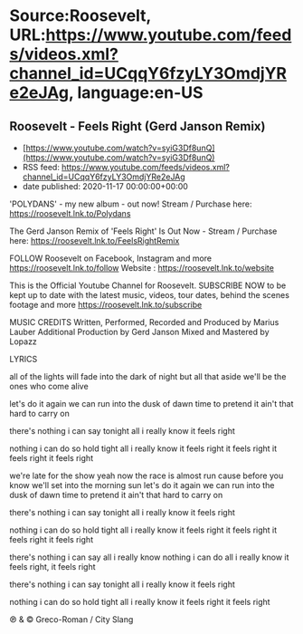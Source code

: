 # Source:Roosevelt, URL:https://www.youtube.com/feeds/videos.xml?channel_id=UCqqY6fzyLY3OmdjYRe2eJAg, language:en-US

## Roosevelt - Feels Right (Gerd Janson Remix)
 - [https://www.youtube.com/watch?v=syiG3Df8unQ](https://www.youtube.com/watch?v=syiG3Df8unQ)
 - RSS feed: https://www.youtube.com/feeds/videos.xml?channel_id=UCqqY6fzyLY3OmdjYRe2eJAg
 - date published: 2020-11-17 00:00:00+00:00

'POLYDANS' - my new album - out now! Stream / Purchase here: https://roosevelt.lnk.to/Polydans

The Gerd Janson Remix of 'Feels Right' Is Out Now - Stream / Purchase here:  https://roosevelt.lnk.to/FeelsRightRemix

FOLLOW Roosevelt on Facebook, Instagram and more https://roosevelt.lnk.to/follow
Website : https://roosevelt.lnk.to/website 

This is the Official Youtube Channel for Roosevelt. 
SUBSCRIBE NOW to be kept up to date with the latest music, videos, tour dates, behind the scenes footage and more https://roosevelt.lnk.to/subscribe

MUSIC CREDITS
Written, Performed, Recorded and Produced by Marius Lauber 
Additional Production by Gerd Janson
Mixed and Mastered by Lopazz

LYRICS

all of the lights
will fade into the dark of night
but all that aside
we'll be the ones who come alive

let's do it again
we can run into the dusk of dawn
time to pretend
it ain't that hard to carry on

there's nothing i can say
tonight
all i really know
it feels right

nothing i can do
so hold tight
all i really know
it feels right
it feels right
it feels right
it feels right

we're late for the show
yeah now the race is almost run
cause before you know
we'll set into the morning sun
let's do it again
we can run into the dusk of dawn
time to pretend
it ain't that hard to carry on

there's nothing i can say
tonight
all i really know
it feels right

nothing i can do
so hold tight
all i really know
it feels right
it feels right
it feels right
it feels right

there's nothing i can say
all i really know
nothing i can do
all i really know
it feels right, it feels right

there's nothing i can say
tonight
all i really know
it feels right

nothing i can do
so hold tight
all i really know
it feels right
it feels right

℗ & © Greco-Roman / City Slang

